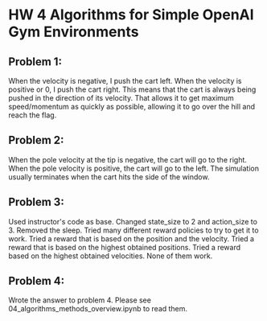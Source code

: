 # HW 4 Algorithms for Simple OpenAI Gym Environments

## Problem 1:

When the velocity is negative, I push the cart left. When the velocity is positive or 0, I push the cart right. This means that the cart is always being pushed in the direction of its velocity. That allows it to get maximum speed/momentum as quickly as possible, allowing it to go over the hill and reach the flag.


## Problem 2:

When the pole velocity at the tip is negative, the cart will go to the right. When the pole velocity is positive, the cart will go to the left. The simulation usually terminates when the cart hits the side of the window.


## Problem 3:

Used instructor's code as base. Changed state_size to 2 and action_size to 3. Removed the sleep. Tried many different reward policies to try to get it to work. Tried a reward that is based on the position and the velocity. Tried a reward that is based on the highest obtained positions. Tried a reward based on the highest obtained velocities. None of them work.

## Problem 4:

Wrote the answer to problem 4. Please see 04_algorithms_methods_overview.ipynb to read them.
